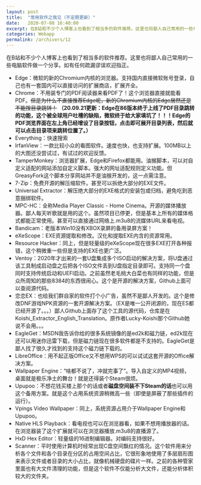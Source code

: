 ```yaml
---
layout: post
title:  "常用软件之我见（不定期更新）"
date:   2020-07-08 16:40:00
excerpt: 在B站和不少个人博客上也看到了相当多的软件推荐。这里也将鄙人自己常用的一些电脑软件做一个分享。如有任何疏漏谬误欢迎指正。
categories: Webapp
permalink: /archivers/12
---
```


在B站和不少个人博客上也看到了相当多的软件推荐。这里也将鄙人自己常用的一些电脑软件做一个分享。如有任何疏漏谬误欢迎指正。
* Edge：微软的新的Chromium内核的浏览器。支持国内直接微软账号登录，自己也有一套国内可以直接访问的扩展商店，扩展齐全。
* Chrome：不用装专门的PDF阅读器来看PDF了！这个浏览器直接就能看PDF。~~但是为什么不直接推荐Edge呢，新的Chromium内核的Edge居然还是不能按目录跳转！~~ **（20.09.21更新：Edge在86版本终于上线了PDF目录跳转的功能，这个被全球用户吐槽的缺陷，微软终于给大家填坑了！！！Edge的PDF浏览界面在左上角已经增设了目录按钮，点击即可展开目录列表，然后就可以点击目录项来跳转位置了。）**
* Everything：快速搜索
* IrfanView：一款比较小众的看图软件。速度也快，也支持扩展。100MB以上的大图还没尝试过，有试过的欢迎反馈。
* TamperMonkey：浏览器扩展，Edge和Firefox都能用。油猴脚本，可以对自定义适配的网站添加自定义脚本。强大的网址适配规则定义功能。但GreasyFork这个脚本分享网站并不是油猴开发的，这一点需注意。
* 7-Zip：免费开源的解压缩软件。甚至可以拆绝大部分的EXE文件。
* Universal Extractor：解压绝大部分的EXE格式的安装包或归档，避免吃到恶意捆绑软件。
* MPC-HC：全称Media Player Classic - Home Cinema。开源的媒体播放器。鄙人每天听歌就是用的这个。虽然项目已停更，但是基本上所有的媒体格式都能正常使用。甚至可以直接通过网络上.m3u8的流媒体URL来看电视。
* Bandicam：老版本Win10没有XBOX录屏的备用录屏方案！
* eXeScope：EXE资源提取和修改。汉化和提取EXE内含的资源常用。
* Resource Hacker：同上，但是轻量级的eXeScope现在很多EXE打开各种报错，这个稍微重一些但是支持的EXE也更广泛。
* Ventoy：2020年才出来的一套U盘集成多个ISO启动的解决方案，将U盘通过该工具制成启动盘之后把各个ISO文件丢到U盘指定目录即可。支持同一个盘同时支持传统启动和UEFI启动。之前虽然老毛桃大白菜也有同样的功能，但是众所周知的那些8384的东西很闹心。这个是开源的解决方案，Github上面可以查阅源代码。
* 恋恋EX：也给我们群自家的软件打个小广告，虽然不是鄙人开发的。这个是修改DNF游戏NPK资源的一套开源解决方案。（EX是唯一公开闭源的，现在ES都已经开源了。。。）鄙人Github上面存了这个工具的源代码，仓库是在Koishi_Extractor_English_Translation。原作者Lucky-Koishi那个Github她说不会用。。。
* EagleGet：MSDN我告诉你给的很多系统镜像的是ed2k和磁力链，ed2k现在还可以用迷你迅雷下载，但是磁力链现在很多软件都是不支持的。EagleGet是鄙人找了很久才找到的支持这个磁力链下载的。
* LibreOffice：用不起正版Office又不想用WPS的可以试试这套开源的Office解决方案。
* Wallpaper Engine：“啥都不说了，冲就完事了”。导入自定义的MP4视频，桌面就是极乐净土的舞台！就是还得装个Steam很烦。
* Upupoo：不想花钱买楼上那个的话或者**磁盘空间装不下Steam的话**也可以用这个备用方案。就是这个占用系统资源稍微高一些（即使是屏蔽了那些插件的运行）。
* Vpings Video Wallpaper：同上，系统资源占用介于Wallpaper Engine和Upupoo。
* Native HLS Playback：看电视也可以在浏览器看，如果不想用播放器的话。在浏览器装了这个扩展就可以在浏览器播放.m3u8的直播源了。
* HxD Hex Editor：轻量级的16进制编辑器。对编码支持很好。
* Scanner：平时使用计算机时经常出现C盘空间飘红的情况。这个软件用来分析各个文件和各个目录在分区的占用空间占比，它很形象地使用了多层扇形图来表示文件或者目录的大小占比，就像机械硬盘的碟片一样。之前的各种管家里面也有大文件清理的功能，但是这个软件不仅能分析大文件，还能分析体积较大的文件夹。 
